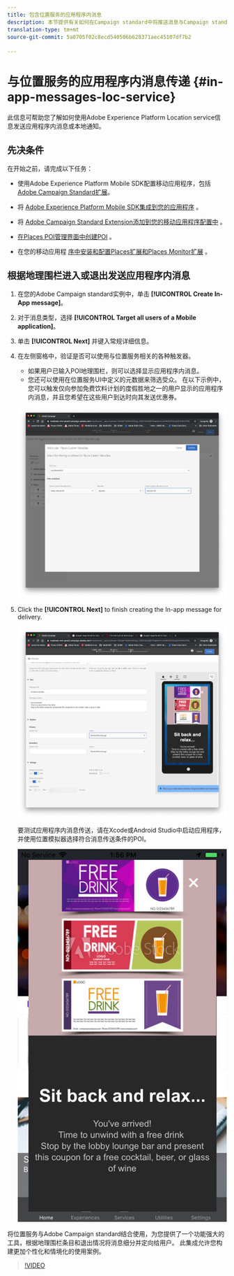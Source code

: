 ```yaml
---
title: 包含位置服务的应用程序内消息
description: 本节提供有关如何在Campaign standard中将推送消息与Campaign standard中的应用程序内消息结合使用的信息。
translation-type: tm+mt
source-git-commit: 5a0705f02c8ecd540506b628371aec45107df7b2

---
```



# 与位置服务的应用程序内消息传递 {#in-app-messages-loc-service}

此信息可帮助您了解如何使用Adobe Experience Platform Location service信息发送应用程序内消息或本地通知。

## 先决条件

在开始之前，请完成以下任务：

* 使用Adobe Experience Platform Mobile SDK配置移动应用程序，包括 [Adobe Campaign Standard扩展](https://aep-sdks.gitbook.io/docs/using-mobile-extensions/adobe-campaign-standard)。

* 将 [Adobe Experience Platform Mobile SDK集成到您的应用程序](https://aep-sdks.gitbook.io/docs/getting-started/get-the-sdk) 。
* 将 [Adobe Campaign Standard Extension添加到您的移动应用程序配置中](https://aep-sdks.gitbook.io/docs/using-mobile-extensions/adobe-campaign-standard) 。

* [在Places POI管理界面中创建POI](/help/poi-mgmt-ui/create-a-poi-ui.md) 。

* 在您的移动应用程 [序中安装和配置](/help/places-ext-aep-sdks/places-extension/places-extension.md)[Places扩展和Places Monitor扩展](/help/places-ext-aep-sdks/places-monitor-extension/places-monitor-extension.md) 。

## 根据地理围栏进入或退出发送应用程序内消息

1. 在您的Adobe Campaign standard实例中，单击 **[!UICONTROL Create In-App message]**。
1. 对于消息类型，选择 **[!UICONTROL Target all users of a Mobile application]**。
1. 单击 **[!UICONTROL Next]** 并键入常规详细信息。
1. 在左侧窗格中，验证是否可以使用与位置服务相关的各种触发器。

   * 如果用户已输入POI地理围栏，则可以选择显示应用程序内消息。
   * 您还可以使用在位置服务UI中定义的元数据来筛选受众。
   在以下示例中，您可以触发仅向参加免费饮料计划的度假胜地之一的用户显示的应用程序内消息，并且您希望在这些用户到达时向其发送优惠券。

   ![“应用程序内消息放置元数据”](/help/assets/last-entered-vacation.png)

1. Click the **[!UICONTROL Next]** to finish creating the In-app message for delivery.

   ![“创建活动”](/help/assets/prepare-ACS.png)

   要测试应用程序内消息传送，请在Xcode或Android Studio中启动应用程序，并使用位置模拟器选择符合消息传送条件的POI。

   ![“饮料优惠券”](/help/assets/drink-coupon-on-app.png)

将位置服务与Adobe Campaign standard结合使用，为您提供了一个功能强大的工具，根据地理围栏条目和退出情况将消息细分并定向给用户。 此集成允许您构建更加个性化和情境化的使用案例。

>[!VIDEO](https://www.youtube.com/watch?v=ikiTTQw9c-o)